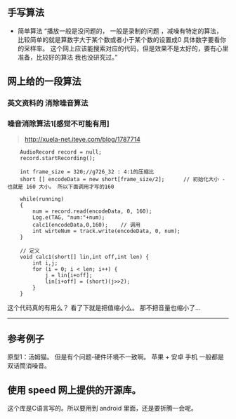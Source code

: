 

## 手写算法

 - 简单算法
“播放一般是没问题的， 一般是录制的问题 ，减噪有特定的算法， 比较简单的就是算数字大于某个数或者小于某个数的设置成0 具体数字要看你的采样率。 这个网上应该能搜索对应的代码，但是效果不是太好的，要有心里准备，比较好的算法 我也没研究过。”


## 网上给的一段算法

### 英文资料的 消除噪音算法



### 噪音消除算法1[感觉不可能有用]
> http://xuela-net.iteye.com/blog/1787714

		AudioRecord record = null;
		record.startRecording();

		int frame_size = 320;//g726_32 : 4:1的压缩比
		short [] encodeData = new short[frame_size/2];		// 初始化大小 - 也就是 160 大小。 所以下面调用才写的160

		while(running)
		{
			num = record.read(encodeData, 0, 160);
			Log.e(TAG, "num:"+num);
			calc1(encodeData,0,160);	// 调用
			int wirteNum = track.write(encodeData, 0, num);
		}	

		// 定义	
		void calc1(short[] lin,int off,int len) {  
		    int i,j;  
			for (i = 0; i < len; i++) {  
				j = lin[i+off];  
				lin[i+off] = (short)(j>>2);  
			}
		}

这个代码真的有用么？ 看了下就是把值缩小么。 那不把音量也缩小了...

---


## 参考例子

原型1：汤姆猫。 
但是有个问题-硬件环境不一致啊。 
苹果 + 安卓 手机 一般都是双话筒消噪音。




## 使用 speed 网上提供的开源库。 

这个库是C语言写的。所以要用到 android 里面，还是要折腾一会呢。













